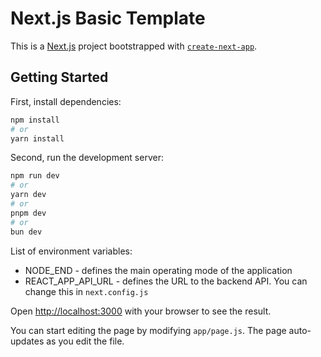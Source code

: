 # Next.js Basic Template
This is a [Next.js](https://nextjs.org/) project bootstrapped with [`create-next-app`](https://github.com/vercel/next.js/tree/canary/packages/create-next-app).


## Getting Started
First, install dependencies:
```bash
npm install
# or
yarn install
```

Second, run the development server:
```bash
npm run dev
# or
yarn dev
# or
pnpm dev
# or
bun dev
```


List of environment variables:
- NODE_END - defines the main operating mode of the application
- REACT_APP_API_URL - defines the URL to the backend API. You can change this in ```next.config.js```

Open [http://localhost:3000](http://localhost:3000) with your browser to see the result.

You can start editing the page by modifying `app/page.js`. The page auto-updates as you edit the file.


